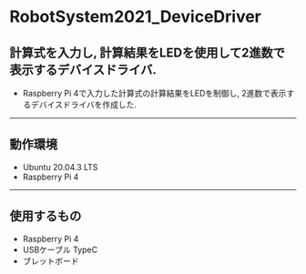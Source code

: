 # RobotSystem2021_DeviceDriver
## 計算式を入力し, 計算結果をLEDを使用して2進数で表示するデバイスドライバ.
- Raspberry Pi 4で入力した計算式の計算結果をLEDを制御し, 2進数で表示するデバイスドライバを作成した.
---
## 動作環境
- Ubuntu 20.04.3 LTS
- Raspberry Pi 4
---
## 使用するもの
- Raspberry Pi 4
- USBケーブル TypeC
- ブレットボード
